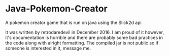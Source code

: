 # Java-Pokemon-Creator
A pokemon creator game that is run on java using the Slick2d api

It was written by retrodaredevil in December 2016. I am proud of it however, it's documentation is horrible and there are probably some bad practices in the code along with alright formatting. The compiled jar is not public so if someone is interested in it, message me.
